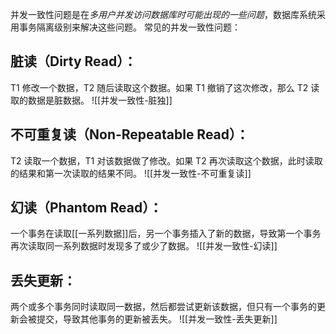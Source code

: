 并发一致性问题是在*多用户并发访问数据库时可能出现的一些问题*，数据库系统采用事务隔离级别来解决这些问题。
常见的并发一致性问题：
## 脏读（Dirty Read）：
T1 修改一个数据，T2 随后读取这个数据。如果 T1 撤销了这次修改，那么 T2 读取的数据是脏数据。
![[并发一致性-脏独]]
## 不可重复读（Non-Repeatable Read）：
T2 读取一个数据，T1 对该数据做了修改。如果 T2 再次读取这个数据，此时读取的结果和第一次读取的结果不同。
![[并发一致性-不可重复读]]
## 幻读（Phantom Read）：
一个事务在读取[[一系列数据]]后，另一个事务插入了新的数据，导致第一个事务再次读取同一系列数据时发现多了或少了数据。
![[并发一致性-幻读]]
## 丢失更新：
两个或多个事务同时读取同一数据，然后都尝试更新该数据，但只有一个事务的更新会被提交，导致其他事务的更新被丢失。
![[并发一致性-丢失更新]]
